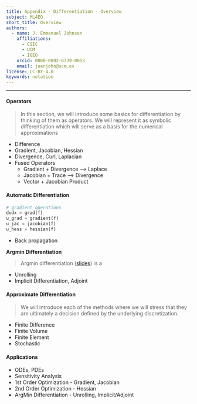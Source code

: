 ```yaml
---
title: Appendix - Differentiation - Overview
subject: ML4EO
short_title: Overview
authors:
  - name: J. Emmanuel Johnson
    affiliations:
      - CSIC
      - UCM
      - IGEO
    orcid: 0000-0002-6739-0053
    email: juanjohn@ucm.es
license: CC-BY-4.0
keywords: notation
---
```




---
#### **Operators**

> In this section, we will introduce some basics for differentiation by thinking of them as operators.
> We will represent it as symbolic differentiation which will serve as a basis for the numerical approximations

* Difference
* Gradient, Jacobian, Hessian
* Divergence, Curl, Laplacian
* Fused Operators
	* Gradient + Divergence —> Laplace
	* Jacobian + Trace —> Divergence
	* Vector + Jacobian Product


#### **Automatic Differentiation**

```python
# gradient operations
dudx = grad(f)
u_grad = gradient(f)
u_jac = jacobian(f)
u_hess = hessian(f)
```

- Back propagation

**Argmin Differentiation**

> Argmin differentiation ([slides](https://mblondel.org/talks/mblondel-ulisboa-2021-06.pdf)) is a 

- Unrolling
- Implicit Differentiation, Adjoint

#### **Approximate Differentiation**

> We will introduce each of the methods where we will stress that they are ultimately a decision defined by the underlying discretization.

- Finite Difference
- Finite Volume
- Finite Element
- Stochastic

#### **Applications**

- ODEs, PDEs
- Sensitivity Analysis
- 1st Order Optimization - Gradient, Jacobian
- 2nd Order Optimization - Hessian
- ArgMin Differentiation - Unrolling, Implicit/Adjoint